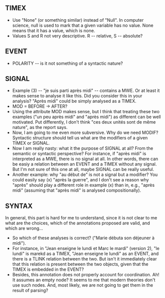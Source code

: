 TIMEX
------

* Use "None" (or something similar) instead of "Null". In computer science, null
  is used to mark that a given variable has no value. None means that it has a
  value, which is none.
* Values S and R not very descriptive.  R -- relative, S -- absolute?


EVENT
-----

* POLARITY -- is it not something of a syntactic nature?


SIGNAL
------

* Example (3) -- "je suis parti après midi" -- contains a MWE. Or at least it
  makes sense to analyse it like this. Did you consider this in your analysis?
  "Après midi" could be simply analysed as a TIMEX.
* MOD = BEFORE -> AFTER?
* Using the attribute MOD makes sense, but I think that treating these two
  examples ("un peu après midi" and "après midi") as different can be well
  motivated. Put differently, I don't think "ces deux unités sont de même
  nature", as the report says.
* Now, I am going to me even more subversive. Why do we need MODIF? Syntactic
  structure should tell us what are the modifiers of a given TIMEX or SIGNAL.
* Now I am really nasty: what it the purpose of SIGNAL at all? From the semantic
  or syntactic perspective? For instance, if "après midi" is interpreted as a
  MWE, there is no signal at all. In other words, there can be easiy a relation
  between an EVENT and a TIMEX without any signal. But I'm not sure of this one
  at all, maybe SIGNAL can be really useful.
* Another example: why "au début de" is not a signal but a modifier? You could
  easily say (x) "après la guerre", and I don't see a reason why "après" should
  play a different role in example (x) than in, e.g., "après midi" (assuming
  that "après midi" is analysed compositionally).
  
  
SYNTAX
------

In general, this part is hard for me to understand, since it is not clear to me
what are the choices, which of the annotations proposed are valid, and which are
wrong...

* So which of these analyses is correct? ("Marie débuta son déjeuner à midi").
* For instance, in "Jean enseigne le lundi et Marc le mardi" (version 2), "le
  lundi" is marekd as a TIMEX, "Jean enseigne le lundi" as an EVENT, and there
  is a TLINK relation between the two. But isn't it immediately clear that this
  relation is present between the two objects, given that the TIMEX is embedded
  in the EVENT?
* Besides, this annotation does not properly account for coordination. Ah! It
  assumes an empty node? It seems to me that modern theories don't use such
  nodes. And, most likely, we are not going to get them in the result of
  parsing?
